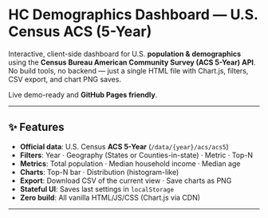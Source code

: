 # HC Demographics Dashboard — U.S. Census ACS (5-Year)

Interactive, client-side dashboard for U.S. **population & demographics** using the
**Census Bureau American Community Survey (ACS 5-Year) API**.  
No build tools, no backend — just a single HTML file with Chart.js, filters, CSV export, and chart PNG saves.

Live demo-ready and **GitHub Pages friendly**.

---

## ✨ Features

- **Official data**: U.S. Census **ACS 5-Year** (`/data/{year}/acs/acs5`)
- **Filters**: Year · Geography (States or Counties-in-state) · Metric · Top-N
- **Metrics**: Total population · Median household income · Median age
- **Charts**: Top-N bar · Distribution (histogram-like)
- **Export**: Download CSV of the current view · Save charts as PNG
- **Stateful UI**: Saves last settings in `localStorage`
- **Zero build**: All vanilla HTML/JS/CSS (Chart.js via CDN)

---
